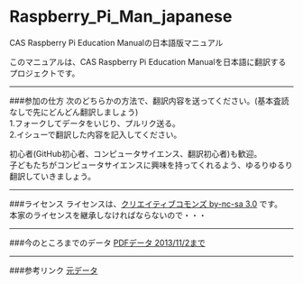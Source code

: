 Raspberry_Pi_Man_japanese
=========================

CAS Raspberry Pi Education Manualの日本語版マニュアル

このマニュアルは、CAS Raspberry Pi Education Manualを日本語に翻訳するプロジェクトです。

---
###参加の仕方
次のどちらかの方法で、翻訳内容を送ってください。(基本査読なしで先にどんどん翻訳しましょう)  
  1.フォークしてデータをいじり、プルリク送る。  
  2.イシューで翻訳した内容を記入してください。    

初心者(GitHub初心者、コンピュータサイエンス、翻訳初心者)も歓迎。  
子どもたちがコンピュータサイエンスに興味を持ってくれるよう、ゆるりゆるり翻訳していきましょう。

---
###ライセンス
  ライセンスは、[クリエイティブコモンズ by-nc-sa 3.0](http://creativecommons.org/licenses/by-nc-sa/3.0/)
  です。  
  本家のライセンスを継承しなければならないので・・・
  
---
###今のところまでのデータ
  [PDFデータ 2013/11/2まで](https://www.dropbox.com/s/v3vaszfvsq4xqm2/Raspberry_Pi_Education_Manual_japanese.pdf)

---
###参考リンク
[元データ](http://www.raspberrypi.org/phpBB3/viewtopic.php?f=49&t=28097)
